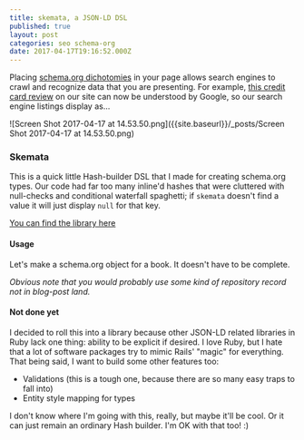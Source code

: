```yaml
---
title: skemata, a JSON-LD DSL
published: true
layout: post
categories: seo schema-org
date: 2017-04-17T19:16:52.000Z
---
```


Placing [schema.org dichotomies](https://schema.org/docs/full.html) in your page allows search engines to crawl and recognize data that you are presenting. For example, [this credit card review](https://www.mybanktracker.com/credit-cards/expert-reviews/fidelity-rewards-visa-signature-card-review-254403) on our site can now be understood by Google, so our search engine listings display as...

![Screen Shot 2017-04-17 at 14.53.50.png]({{site.baseurl}}/_posts/Screen Shot 2017-04-17 at 14.53.50.png)

### Skemata

This is a quick little Hash-builder DSL that I made for creating schema.org types. Our code had far too many inline'd hashes that were cluttered with null-checks and conditional waterfall spaghetti; if `skemata` doesn't find a value it will just display `null` for that key. 

[You can find the library here](https://github.com/mybanktracker/skemata)

#### Usage
Let's make a schema.org object for a book. It doesn't have to be complete. 

_Obvious note that you would probably use some kind of repository record not in blog-post land._

<script src="https://gist.github.com/mach-kernel/5f71dfb2f73e7fad4b8e0cbdb5e1a463.js"></script>

#### Not done yet

I decided to roll this into a library because other JSON-LD related libraries in Ruby lack one thing: ability to be explicit if desired. I love Ruby, but I hate that a lot of software packages try to mimic Rails' "magic" for everything. That being said, I want to build some other features too:

- Validations (this is a tough one, because there are so many easy traps to fall into)
- Entity style mapping for types

I don't know where I'm going with this, really, but maybe it'll be cool. Or it can just remain an ordinary Hash builder. I'm OK with that too! :)
